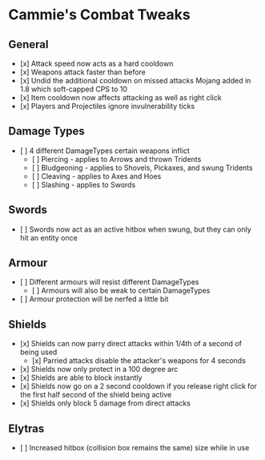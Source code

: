 # Cammie's Combat Tweaks

## General
- \[x] Attack speed now acts as a hard cooldown
- \[x] Weapons attack faster than before
- \[x] Undid the additional cooldown on missed attacks Mojang added in 1.8 which soft-capped CPS to 10
- \[x] Item cooldown now affects attacking as well as right click
- \[x] Players and Projectiles ignore invulnerability ticks

## Damage Types
- \[ ] 4 different DamageTypes certain weapons inflict
  - \[ ] Piercing - applies to Arrows and thrown Tridents
  - \[ ] Bludgeoning - applies to Shovels, Pickaxes, and swung Tridents
  - \[ ] Cleaving - applies to Axes and Hoes
  - \[ ] Slashing - applies to Swords

## Swords
- \[ ] Swords now act as an active hitbox when swung, but they can only hit an entity once

## Armour
- \[ ] Different armours will resist different DamageTypes
  - \[ ] Armours will also be weak to certain DamageTypes
- \[ ] Armour protection will be nerfed a little bit

## Shields
- \[x] Shields can now parry direct attacks within 1/4th of a second of being used
  - \[x] Parried attacks disable the attacker's weapons for 4 seconds
- \[x] Shields now only protect in a 100 degree arc
- \[x] Shields are able to block instantly
- \[x] Shields now go on a 2 second cooldown if you release right click for the first half second of the shield being active
- \[x] Shields only block 5 damage from direct attacks

## Elytras
- \[ ] Increased hitbox (collision box remains the same) size while in use
